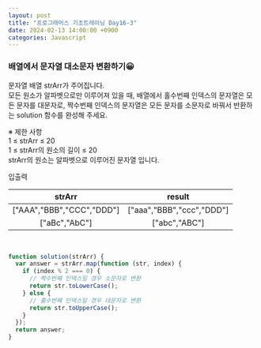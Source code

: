 ```yaml
---
layout: post
title: "프로그래머스 기초트레이닝 Day16-3"
date: 2024-02-13 14:00:00 +0900
categories: Javascript
---
```


### 배열에서 문자열 대소문자 변환하기😀

문자열 배열 strArr가 주어집니다.<br> 모든 원소가 알파벳으로만 이루어져 있을 때, 배열에서 홀수번째 인덱스의 문자열은 모든 문자를 대문자로, 짝수번째 인덱스의 문자열은 모든 문자를 소문자로 바꿔서 반환하는 solution 함수를 완성해 주세요.<br>

※ 제한 사항<br>
1 ≤ strArr ≤ 20<br>
1 ≤ strArr의 원소의 길이 ≤ 20<br>
strArr의 원소는 알파벳으로 이루어진 문자열 입니다.<br>

입출력 <br>

|          strArr           |          result           |
| :-----------------------: | :-----------------------: |
| ["AAA","BBB","CCC","DDD"] | ["aaa","BBB","ccc","DDD"] |
|       ["aBc","AbC"]       |       ["abc","ABC"]       |

<br>

```javascript
function solution(strArr) {
  var answer = strArr.map(function (str, index) {
    if (index % 2 === 0) {
      // 짝수번째 인덱스일 경우 소문자로 변환
      return str.toLowerCase();
    } else {
      // 홀수번째 인덱스일 경우 대문자로 변환
      return str.toUpperCase();
    }
  });
  return answer;
}
```
